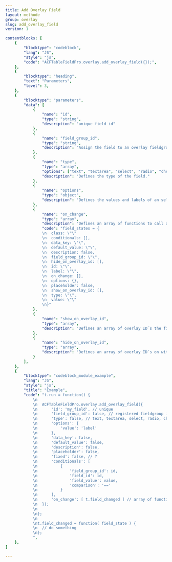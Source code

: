 ```yaml
---
title: Add Overlay Field
layout: methode
group: overlay
slug: add_overlay_field
version: 1

contentblocks: [
	{
		"blocktype": "codeblock",
		"lang": "JS",
		"style": "js",
		"code": "ACFTableFieldPro.overlay.add_overlay_field({});",
	},
	{
		"blocktype": "heading",
		"text": "Parameters",
		"level": 3,
	},
	{
		"blocktype": "parameters",
		"data": [
			{
				"name": "id",
				"type": "string",
				"description": "unique field id"
			},
			{
				"name": "field_group_id",
				"type": "string",
				"description": "Assign the field to an overlay fieldgroup by id."
			},
			{
				"name": "type",
				"type": "array",
				"options": ["text", "textarea", "select", "radio", "checkbox", "note"],
				"description": "Defines the type of the field."
			},
			{
				"name": "options",
				"type": "object",
				"description": "Defines the values and labels of an select, radio or checkbox field by `'value': 'label'` pairs."
			},
			{
				"name": "on_change",
				"type": "array",
				"description": "Defines an array of functions to call after field value changed. Provides field_states as parameter to the functions.",
				"code": "field_states = {
				\n	class: \"\"
				\n	conditionals: [],
				\n	data_key: \"\",
				\n	default_value: \"\",
				\n	description: false,
				\n	field_group_id: \"\",
				\n	hide_on_overlay_id: [],
				\n	id: \"\",
				\n	label: \"\",
				\n	on_change: [],
				\n	options: {},
				\n	placeholder: false,
				\n	show_on_overlay_id: [],
				\n	type: \"\",
				\n	value: \"\"
				\n}"
			},
			{
				"name": "show_on_overlay_id",
				"type": "array",
				"description": "Defines an array of overlay ID´s the field should appear only."
			},
			{
				"name": "hide_on_overlay_id",
				"type": "array",
				"description": "Defines an array of overlay ID´s on witch the field should not appear."
			}
		],
	},
	{
		"blocktype": "codeblock_module_example",
		"lang": "JS",
		"style": "js",
		"title": "Example",
		"code": "t.run = function() {
			\n
			\n	ACFTableFieldPro.overlay.add_overlay_field({
			\n		'id': 'my_field', // unique
			\n		'field_group_id': false, // registered fieldgroup id in t.state.fieldgroups
			\n		'type': false, // text, textarea, select, radio, checkbox, note
			\n		'options': {
			\n			'value': 'label'
			\n		},
			\n		'data_key': false,
			\n		'default_value': false,
			\n		'description': false,
			\n		'placeholder': false,
			\n		'fixed': false, // ?
			\n		'conditionals': [
			\n			{
			\n				'field_group_id': id,
			\n				'field_id': id,
			\n				'field_value': value,
			\n				'comparison': '=='
			\n			}
			\n		],
			\n		'on_change': [ t.field_changed ] // array of functions
			\n	});
			\n
			\n};
			\n
			\nt.field_changed = function( field_state ) {
			\n	// do something
			\n};
			",
	},
]

---
```

